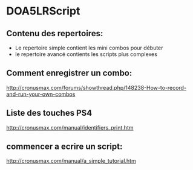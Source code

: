# DOA5LRScript

Contenu des repertoires:
------------------------
- Le repertoire simple contient les mini combos pour débuter
- le repertoire avancé contients les scripts plus complexes

Comment enregistrer un combo:
-------------------------------
http://cronusmax.com/forums/showthread.php/148238-How-to-record-and-run-your-own-combos

Liste des touches PS4
---------------------
http://cronusmax.com/manual/identifiers_print.htm

commencer a ecrire un script:
-----------------------------
http://cronusmax.com/manual/a_simple_tutorial.htm
